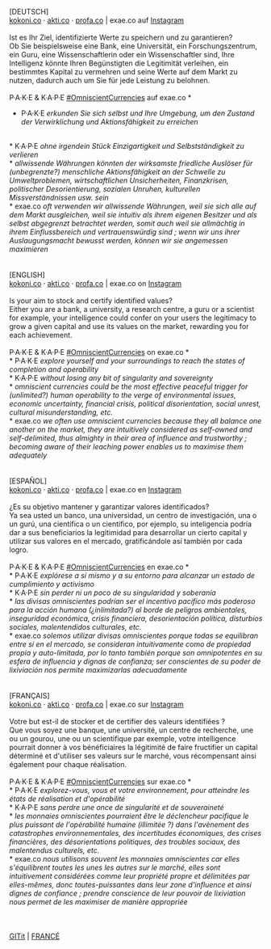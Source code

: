 [DEUTSCH]
<br>
<a href="https://kokoni.co">kokoni.co</a> · <a href="http://akti.co">akti.co</a> · <a href="https://profa.co">profa.co</a> | exae.co auf <a href="https://instagram.com/exae.co">Instagram</a>
<br><br>
Ist es Ihr Ziel, identifizierte Werte zu speichern und zu garantieren?
<br>
Ob Sie beispielsweise eine Bank, eine Universität, ein Forschungszentrum, ein Guru, eine Wissenschaftlerin oder ein Wissenschaftler sind, Ihre Intelligenz könnte Ihren Begünstigten die Legitimität verleihen, ein bestimmtes Kapital zu vermehren und seine Werte auf dem Markt zu nutzen, dadurch auch um Sie für jede Leistung zu belohnen.
<br><br>
P·A·K·E & K·A·P·E <a href="https://exae.co/public">#OmniscientCurrencies</a> auf exae.co *
<br>
* P·A·K·E <em>erkunden Sie sich selbst und Ihre Umgebung, um den Zustand der Verwirklichung und Aktionsfähigkeit zu erreichen</em>
<br>
* K·A·P·E <em>ohne irgendein Stück Einzigartigkeit und Selbstständigkeit zu verlieren</em>
<br>
* <em>allwissende Währungen könnten der wirksamste friedliche Auslöser für (unbegrenzte?) menschliche Aktionsfähigkeit an der Schwelle zu Umweltproblemen, wirtschaftlichen Unsicherheiten, Finanzkrisen, politischer Desorientierung, sozialen Unruhen, kulturellen Missverständnissen usw. sein</em>
<br>
* exae.co <em>oft verwenden wir allwissende Währungen, weil sie sich alle auf dem Markt ausgleichen, weil sie intuitiv als ihrem eigenen Besitzer und als selbst abgegrenzt betrachtet werden, somit auch weil sie allmächtig in ihrem Einflussbereich und vertrauenswürdig sind ; wenn wir uns ihrer Auslaugungsmacht bewusst werden, können wir sie angemessen maximieren</em>
<br><br><br>
[ENGLISH]
<br>
<a href="https://kokoni.co">kokoni.co</a> · <a href="http://akti.co">akti.co</a> · <a href="https://profa.co">profa.co</a> | exae.co on <a href="https://instagram.com/exae.co">Instagram</a>
<br><br>
Is your aim to stock and certify identified values?
<br>
Either you are a bank, a university, a research centre, a guru or a scientist for example, your intelligence could confer on your users the legitimacy to grow a given capital and use its values on the market, rewarding you for each achievement.
<br><br>
P·A·K·E & K·A·P·E <a href="https://exae.co/public">#OmniscientCurrencies</a> on exae.co *
<br>
* P·A·K·E <em>explore yourself and your surroundings to reach the states of completion and operability</em>
<br>
* K·A·P·E <em>without losing any bit of singularity and sovereignty</em>
<br>
* <em>omniscient currencies could be the most effective peaceful trigger for (unlimited?) human operability to the verge of environmental issues, economic uncertainty, financial crisis, political disorientation, social unrest, cultural misunderstanding, etc.</em>
<br>
* exae.co <em>we often use omniscient currencies because they all balance one another on the market, they are intuitively considered as self-owned and self-delimited, thus almighty in their area of influence and trustworthy ; becoming aware of their leaching power enables us to maximise them adequately</em>
<br><br><br>
[ESPAÑOL]
<br>
<a href="https://kokoni.co">kokoni.co</a> · <a href="http://akti.co">akti.co</a> · <a href="https://profa.co">profa.co</a> | exae.co en <a href="https://instagram.com/exae.co">Instagram</a>
<br><br>
¿Es su objetivo mantener y garantizar valores identificados?
<br>
Ya sea usted un banco, una universidad, un centro de investigación, una o un gurú, una científica o un científico, por ejemplo, su inteligencia podría dar a sus beneficiarios la legitimidad para desarrollar un cierto capital y utilizar sus valores en el mercado, gratificándole así también por cada logro.
<br><br>
P·A·K·E & K·A·P·E <a href="https://exae.co/public">#OmniscientCurrencies</a> en exae.co *
<br>
* P·A·K·E <em>explórese a sí mismo y a su entorno para alcanzar un estado de cumplimiento y activismo</em>
<br>
* K·A·P·E <em>sin perder ni un poco de su singularidad y soberanía</em>
<br>
* <em>las divisas omniscientes podrían ser el incentivo pacífico más poderoso para la acción humana (¿inlimitada?) al borde de peligros ambientales, inseguridad económica, crisis financiera, desorientación política, disturbios sociales, malentendidos culturales, etc.</em>
<br>
* exae.co <em>solemos utilizar divisas omniscientes porque todas se equilibran entre sí en el mercado, se consideran intuitivamente como de propiedad propia y auto-limitada, por lo tanto también porque son omnipotentes en su esfera de influencia y dignas de confianza; ser conscientes de su poder de lixiviación nos permite maximizarlas adecuadamente</em>
<br><br><br>
[FRANÇAIS]
<br>
<a href="https://kokoni.co">kokoni.co</a> · <a href="http://akti.co">akti.co</a> · <a href="https://profa.co">profa.co</a> | exae.co sur <a href="https://instagram.com/exae.co">Instagram</a>
<br><br>
Votre but est-il de stocker et de certifier des valeurs identifiées ?
<br>
Que vous soyez une banque, une université, un centre de recherche, une ou un gourou, une ou un scientifique par exemple, votre intelligence pourrait donner à vos bénéficiaires la légitimité de faire fructifier un capital déterminé et d'utiliser ses valeurs sur le marché, vous récompensant ainsi également pour chaque réalisation.
<br><br>
P·A·K·E & K·A·P·E <a href="https://exae.co/public">#OmniscientCurrencies</a> sur exae.co *
<br>
* P·A·K·E <em>explorez-vous, vous et votre environnement, pour atteindre les états de réalisation et d'opérabilité</em>
<br>
* K·A·P·E <em>sans perdre une once de singularité et de souveraineté</em>
<br>
* <em>les monnaies omniscientes pourraient être le déclencheur pacifique le plus puissant de l'opérabilité humaine (illimitée ?) dans l'avènement des catastrophes environnementales, des incertitudes économiques, des crises financières, des désorientations politiques, des troubles sociaux, des malentendus culturels, etc.</em>
<br>
* exae.co <em>nous utilisons souvent les monnaies omniscientes car elles s'équilibrent toutes les unes les autres sur le marché, elles sont intuitivement considérées comme leur propriété propre et délimitées par elles-mêmes, donc toutes-puissantes dans leur zone d'influence et ainsi dignes de confiance ; prendre conscience de leur pouvoir de lixiviation nous permet de les maximiser de manière appropriée</em>
<br><br><br><br>
<a href="https://github.com/ojedavidea/exae.co/blob/master/ABOUT.md">GITit</a> | <a href="https://kokoni.co/@2020">FRANCÉ</a>
